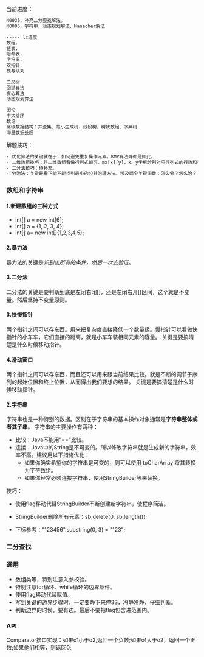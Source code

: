 当前进度：
```txt
N0035，补充二分查找解法。
N0005，字符串，动态规划解法、Manacher解法

----- lc进度
数组，
链表，
哈希表，
字符串，
双指针，
栈与队列

二叉树
回溯算法
贪心算法
动态规划算法

图论
十大排序
数论
高级数据结构：并查集、最小生成树、线段树、树状数组、字典树
海量数据处理

```

解题技巧：
```txt
- 优化算法的关键就在于，如何避免重复操作元素。KMP算法等都是如此。
- 二维数组技巧：将二维数组看做行列式即可。mx[x][y]，x、y坐标分别对应行列式的行数和列数。
- 二分法技巧：待补充。
- 分治法：关键是看下能不能找到最小的公共治理方法。涉及两个关键函数：怎么分？怎么治？

```

### 数组和字符串
#### 1.新建数组的三种方式
- int[] a = new int[6];
- int[] a = {1, 2, 3, 4};
- int[] a= new int[]{1,2,3,4,5};
#### 2.暴力法
暴力法的关键是*识别出所有的条件，然后一次去验证*。
#### 3.二分法
二分法的关键是要判断到底是左闭右闭\[\]，还是左闭右开\[)区间，这个就是不变量。然后坚持不变量原则。
#### 3.快慢指针
两个指针之间可以存东西。用来把复杂度直接降低一个数量级。慢指针可以看做快指针的小车车，它们直接的距离，就是小车车装相同元素的容量。
关键是要搞清楚是什么时候移动指针。
#### 4.滑动窗口
两个指针之间可以存东西，而且还可以用来跟当前结果比较。就是不断的调节子序列的起始位置和终止位置，从而得出我们要想的结果。
关键是要搞清楚是什么时候移动指针。

#### 2.字符串
字符串也是一种特别的数据。区别在于字符串的基本操作对象通常是**字符串整体或者其子串**。
字符串的主要操作有两种：
- 比较：Java不能用“==”比较。
- 连接：Java中的String是不可变的。所以修改字符串就是生成新的字符串，效率不高。建议用以下措施优化：
    - 如果你确实希望你的字符串是可变的，则可以使用 toCharArray 将其转换为字符数组。
    - 如果你经常必须连接字符串，使用StringBuilder等来替换。
    
技巧：
- 使用flag移动代替StringBuilder不断创建新字符串，使程序简洁。
    
- StringBuilder删除所有元素：sb.delete(0, sb.length());
- 下标参考："123456".substring(0, 3) = "123";


### 二分查找

### 通用
- 数组类等，特别注意入参校验。
- 特别注意for循环、while循环的边界条件。
- 使用flag移动代替赋值。
- 写到关键的边界步骤时，一定要静下来停3S，冷静冷静，仔细判断。
- 判断边界的时候，要有边。最后不要把flag包含进范围内。


### API
Comparator<T>接口实现：如果o1小于o2,返回一个负数;如果o1大于o2，返回一个正数;如果他们相等，则返回0;
